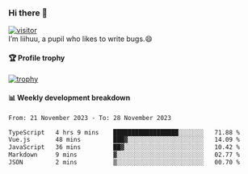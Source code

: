 ### Hi there 👋
[![visitor](https://visitor-badge.glitch.me/badge?page_id=liihuu&right_color=blue)](https://github.com/liihuu)<br>
I’m liihuu, a pupil who likes to write bugs.😄


#### 🏆 Profile trophy
[![trophy](https://github-profile-trophy.vercel.app?username=liihuu&margin-w=16&margin-h=16&rank=-C,-B)](https://github.com/liihuu)


#### 📊 Weekly development breakdown
<!--START_SECTION:waka-->

```txt
From: 21 November 2023 - To: 28 November 2023

TypeScript   4 hrs 9 mins    ██████████████████░░░░░░░   71.88 %
Vue.js       48 mins         ███▓░░░░░░░░░░░░░░░░░░░░░   14.09 %
JavaScript   36 mins         ██▓░░░░░░░░░░░░░░░░░░░░░░   10.42 %
Markdown     9 mins          ▓░░░░░░░░░░░░░░░░░░░░░░░░   02.77 %
JSON         2 mins          ▒░░░░░░░░░░░░░░░░░░░░░░░░   00.70 %
```

<!--END_SECTION:waka-->

<!--
**liihuu/liihuu** is a ✨ _special_ ✨ repository because its `README.md` (this file) appears on your GitHub profile.

Here are some ideas to get you started:

- 🔭 I’m currently working on ...
- 🌱 I’m currently learning ...
- 👯 I’m looking to collaborate on ...
- 🤔 I’m looking for help with ...
- 💬 Ask me about ...
- 📫 How to reach me: ...
- 😄 Pronouns: ...
- ⚡ Fun fact: ...
-->
